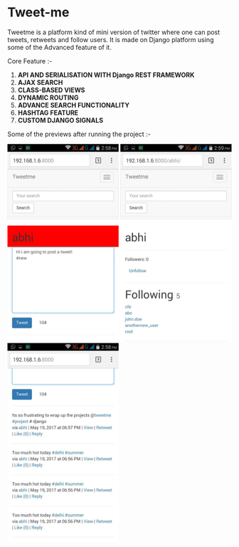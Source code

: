 # Tweet-me
Tweetme is a platform kind of mini version of twitter where one can post tweets, retweets and follow users.
It is made on Django platform using some of the Advanced feature of it.

Core Feature :-

1. **API AND SERIALISATION WITH Django REST FRAMEWORK**
2. **AJAX SEARCH**
3. **CLASS-BASED VIEWS**
4. **DYNAMIC ROUTING**
5. **ADVANCE SEARCH FUNCTIONALITY**
6. **HASHTAG FEATURE**
7. **CUSTOM DJANGO SIGNALS**

Some of the previews after running the project :-

<img src="./screenshots/ss1.jpg" width="250">
<img src="./screenshots/ss2.jpg" width="250">
<img src="./screenshots/ss3.jpg" width="250">
